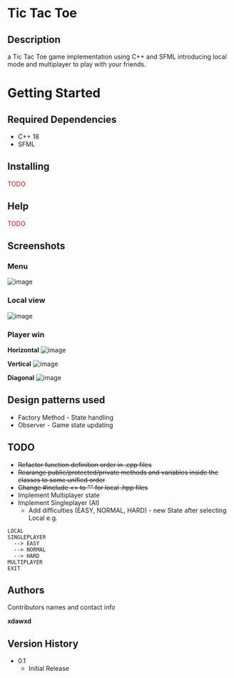 # Tic Tac Toe

## Description

a Tic Tac Toe game implementation using C++ and SFML introducing local mode and multiplayer to play with your friends.

# Getting Started

## Required Dependencies

* C++ 18
* SFML

## Installing

<p style="color: red">TODO</p>

## Help

<p style="color: red">TODO</p>

## Screenshots

### Menu
![image](https://github.com/xdawxd/Tic-Tac-Toe/assets/58686770/5e96e0d6-83bd-44e3-aa9d-0ab7dcc7f2cc)

### Local view
![image](https://github.com/xdawxd/Tic-Tac-Toe/assets/58686770/433493ce-75ef-4094-9302-2c77d08e10b8)

### Player win

**Horizontal**
![image](https://github.com/xdawxd/Tic-Tac-Toe/assets/58686770/2b2d65c6-1388-4e7a-8d01-08e370d3499a)


**Vertical**
![image](https://github.com/xdawxd/Tic-Tac-Toe/assets/58686770/6cf6a859-08bb-46f6-9f29-9688181ca1dd)

**Diagonal**
![image](https://github.com/xdawxd/Tic-Tac-Toe/assets/58686770/ce03fc9e-1ffd-4074-974f-ea973b81cdad)

## Design patterns used

* Factory Method - State handling
* Observer - Game state updating

## TODO

* ~~Refactor function definition order in .cpp files~~
* ~~Rearange public/protected/private methods and variables inside the classes to some unified order~~
* ~~Change #include <> to "" for local .hpp files~~
* Implement Multiplayer state
* Implement Singleplayer (AI)
  * Add difficulties (EASY, NORMAL, HARD) - new State after selecting Local e.g.
```
LOCAL
SINGLEPLAYER
  --> EASY
  --> NORMAL
  --> HARD
MULTIPLAYER
EXIT
```

## Authors

Contributors names and contact info

**xdawxd** 


## Version History

* 0.1
    * Initial Release
